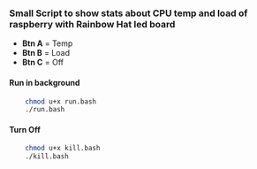 ### Small Script to show stats about CPU temp and load of raspberry with Rainbow Hat led board

- **Btn A** = Temp
- **Btn B** = Load
- **Btn C** = Off

#### Run in background
```bash
    chmod u+x run.bash
    ./run.bash
```

#### Turn Off
```bash
    chmod u+x kill.bash
    ./kill.bash
```
